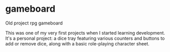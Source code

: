 # gameboard
Old project rpg gameboard

This was one of my very first projects when I started learning development. It's a personal project: a dice tray featuring various counters and buttons to add or remove dice, along with a basic role-playing character sheet.

